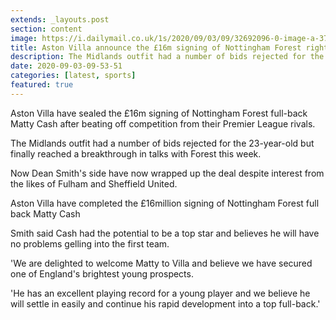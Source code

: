 ```yaml
---
extends: _layouts.post
section: content
image: https://i.dailymail.co.uk/1s/2020/09/03/09/32692096-0-image-a-37_1599122810292.jpg 
title: Aston Villa announce the £16m signing of Nottingham Forest right-back Matty Cash 
description: The Midlands outfit had a number of bids rejected for the 23-year-old but Dean Smiths side have now wrapped up the deal despite interest from the likes of Fulham and Sheffield United. 
date: 2020-09-03-09-53-51 
categories: [latest, sports] 
featured: true 
--- 
```

Aston Villa have sealed the £16m signing of Nottingham Forest full-back Matty Cash after beating off competition from their Premier League rivals. 

The Midlands outfit had a number of bids rejected for the 23-year-old but finally reached a breakthrough in talks with Forest this week. 

Now Dean Smith's side have now wrapped up the deal despite interest from the likes of Fulham and Sheffield United. 

Aston Villa have completed the £16million signing of Nottingham Forest full back Matty Cash

Smith said Cash had the potential to be a top star and believes he will have no problems gelling into the first team. 

'We are delighted to welcome Matty to Villa and believe we have secured one of England's brightest young prospects.

'He has an excellent playing record for a young player and we believe he will settle in easily and continue his rapid development into a top full-back.' 

